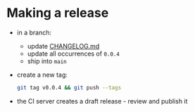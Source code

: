 # Making a release

- in a branch:
  - update [CHANGELOG.md](CHANGELOG.md)
  - update all occurrences of `0.0.4`
  - ship into `main`
- create a new tag:

  ```bash
  git tag v0.0.4 && git push --tags
  ```
- the CI server creates a draft release - review and publish it
